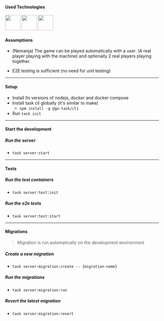 #### Used Technologies
<p>
  <img src="https://nestjs.com/img/logo-small.svg" width="50" />
  <img src="https://upload.wikimedia.org/wikipedia/commons/2/29/Postgresql_elephant.svg" width="50" />
  <img src="https://cdn.worldvectorlogo.com/logos/redis.svg" width="50" />
</p>


#### Assumptions

- (Nemanja) The game can be played automatically with a user. (A real player playing with the machine) and optionally 2 real players playing together.

- E2E testing is sufficient (no need for unit testing)

--- 

#### Setup

- Install lts versions of nodejs, docker and docker compose
- Install task cli globally (it's similar to make)
    -  `npm install -g @go-task/cli`
- Run `task init`

--- 

#### Start the development
##### Run the server
- `task server:start`

--- 

#### Tests
##### Run the test containers
- `task server:test:init`
##### Run the e2e tests
- `task server:test:start`

--- 


#### Migrations
> Migration is run automatically on the development environment

##### Create a new migration
- `task server:migration:create -- {migration-name}`

##### Run the migrations
- `task server:migration:run`

##### Revert the latest migration
- `task server:migration:revert`
